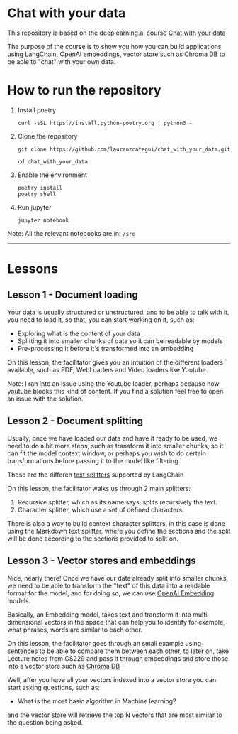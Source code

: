 # Chat with your data

This repository is based on the deeplearning.ai course [Chat with your data](https://www.deeplearning.ai/short-courses/langchain-chat-with-your-data/)

The purpose of the course is to show you how you can build applications using LangChain, OpenAI embeddings, vector store such as Chroma DB to be able to "chat" with your own data.

# How to run the repository

1. Install poetry 

    ```
    curl -sSL https://install.python-poetry.org | python3 -
    ```

2. Clone the repository 

    ```
    git clone https://github.com/laurauzcategui/chat_with_your_data.git

    cd chat_with_your_data
    ```

3. Enable the environment 

    ```
    poetry install 
    poetry shell
    ```

4. Run jupyter

    ```
    jupyter notebook 
    ```

Note: All the relevant notebooks are in: `/src`

----
# Lessons 

## Lesson 1 - Document loading

Your data is usually structured or unstructured, and to be able to talk with it, you need to load it, so that, you can start working on it, such as: 

- Exploring what is the content of your data
- Splitting it into smaller chunks of data so it can be readable by models 
- Pre-processing it before it's transformed into an embedding 

On this lesson, the facilitator gives you an intuition of the different loaders available, such as PDF, WebLoaders and Video loaders like Youtube. 

Note: I ran into an issue using the Youtube loader, perhaps because now youtube blocks this kind of content. If you find a solution feel free to open an issue with the solution.

## Lesson 2 - Document splitting 

Usually, once we have loaded our data and have it ready to be used, we need to do a bit more steps, such as transform it into smaller chunks, so it can fit the model context window, or perhaps you wish to do certain transformations before passing it to the model like filtering. 

Those are the differen [text splitters](https://python.langchain.com/docs/modules/data_connection/document_transformers/#types-of-text-splitters) supported by LangChain

On this lesson, the facilitator walks us through 2 main splitters: 

1. Recursive splitter, which as its name says, splits recursively the text. 
2. Character splitter, which use a set of defined characters. 

There is also a way to build context character splitters, in this case is done using the Markdown text splitter, where you define the sections and the split will be done according to the sections provided to split on. 

## Lesson 3 - Vector stores and embeddings 

Nice, nearly there! Once we have our data already split into smaller chunks, we need to be able to transform the "text" of this data into a readable format for the model, and for doing so, we can use [OpenAI Embedding](https://platform.openai.com/docs/guides/embeddings) models. 

Basically, an Embedding model, takes text and transform it into multi-dimensional vectors in the space that can help you to identify for example, what phrases, words are similar to each other. 

On this lesson, the facilitator goes through an small example using sentences to be able to compare them between each other, to later on, take Lecture notes from CS229 and pass it through embeddings and store those into a vector store such as [Chroma DB](https://www.trychroma.com)

Well, after you have all your vectors indexed into a vector store you can start asking questions, such as: 

- What is the most basic algorithm in Machine learning? 

and the vector store will retrieve the top N vectors that are most similar to the question being asked.